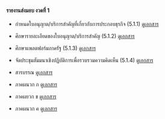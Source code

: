 
#### รายงานส่งมอบ งวดที่ 1
- กําหนดใบอนุญาต/บริการสําคัญที่เกี่ยวกับการประกอบธุรกิจ (5.1.1)
    [ดูเอกสาร](/doc20220920/02219_InceptionReport_Chapter_1_V3.pdf)

- ศึกษารายละเอียดของใบอนุญาต/บริการสําคัญ (5.1.2)
    [ดูเอกสาร](/doc20220920/02219_InceptionReport_Chapter_2_V3.pdf)

- ศึกษาแพลตฟอร์มภาครัฐ (5.1.3)
    [ดูเอกสาร](/doc20220920/02219_InceptionReport_Chapter_3_V3.pdf)

- จัดประชุมสัมมนาเชิงปฏิบัติการเพื่อรวบรวมความคิดเห็น (5.1.4)
    [ดูเอกสาร](/doc20220920/02219_InceptionReport_Chapter_4_V3.pdf)

- สารบรรณ
    [ดูเอกสาร](/doc20220920/02219_TableOfContent.pdf)

- ภาคผนวก ก
    [ดูเอกสาร](/doc20220920/02219_InceptionReport_Appendix_1_V3.pdf)

- ภาคผยวก ข
    [ดูเอกสาร](/doc20220920/02219_InceptionReport_Appendix_2_V3.pdf)

- ภาคผนวก ค
    [ดูเอกสาร](/doc20220920/02219_InceptionReport_Appendix_3_V3.pdf)

